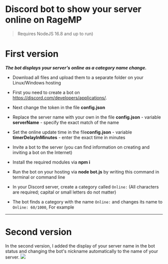 # Discord bot to show your server online on RageMP
> Requires NodeJS 16.8 and up to run)

# First version
***The bot displays your server's online as a category name change.***

- Download all files and upload them to a separate folder on your Linux/Windows hosting

- First you need to create a bot on https://discord.com/developers/applications/.

- Next change the token in the file **config.json**
- Replace the server name with your own in the file **config.json** - variable **serverName** - specify the exact match of the name
- Set the online update time in the file**config.json** - variable **timerDelayInMinutes** - enter the exact time in minutes

- Invite a bot to the server (you can find information on creating and inviting a bot on the Internet)

- Install the required modules via **npm i**

- Run the bot on your hosting via **node bot.js** by writing this command in terminal or command line

- In your Discord server, create a category called `Online:` (All characters are required; capital or small letters do not matter)

- The bot finds a category with the name `Online:` and changes its name to `Online: 60/1000`, For example

------------


# Second version
In the second version, I added the display of your server name in the bot status and changing the bot's nickname automatically to the name of your server.
![]({{site.baseurl}}/https://i.imgur.com/LDusYRJ.png)

